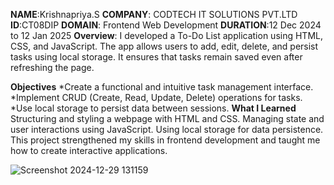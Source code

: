 
**NAME**:Krishnapriya.S
**COMPANY**: CODTECH IT SOLUTIONS PVT.LTD
**ID**:CT08DIP
**DOMAIN**: Frontend Web Development
**DURATION**:12 Dec 2024 to 12 Jan 2025
**Overview**:
I developed a To-Do List application using HTML, CSS, and JavaScript. The app allows users to add, edit, delete, and persist tasks using local storage. It ensures that tasks remain saved even after refreshing the page.

**Objectives**
*Create a functional and intuitive task management interface.
*Implement CRUD (Create, Read, Update, Delete) operations for tasks.
*Use local storage to persist data between sessions.
**What I Learned**
Structuring and styling a webpage with HTML and CSS.
Managing state and user interactions using JavaScript.
Using local storage for data persistence.
This project strengthened my skills in frontend development and taught me how to create interactive applications.








![Screenshot 2024-12-29 131159](https://github.com/user-attachments/assets/93334c21-96d0-49e2-8ce3-1f9d38fa7d5d)

